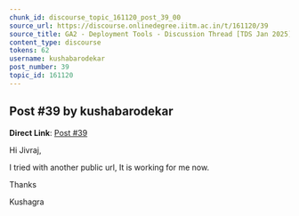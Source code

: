 ```yaml
---
chunk_id: discourse_topic_161120_post_39_00
source_url: https://discourse.onlinedegree.iitm.ac.in/t/161120/39
source_title: GA2 - Deployment Tools - Discussion Thread [TDS Jan 2025]
content_type: discourse
tokens: 62
username: kushabarodekar
post_number: 39
topic_id: 161120
---
```


## Post #39 by kushabarodekar

**Direct Link**: [Post #39](https://discourse.onlinedegree.iitm.ac.in/t/161120/39)

Hi Jivraj,

I tried with another public url, It is working for me now.

Thanks

Kushagra
